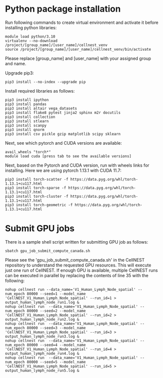 # Python package installation

Run following commands to create virtual environment and activate it before installing python libraries:
```
module load python/3.10
virtualenv --no-download /project/[group_name]/[user_name]/cellnest_venv
source /project/[group_name]/[user_name]/cellnest_venv/bin/activate
```
Please replace [group_name] and [user_name] with your assigned group and name.

Upgrade pip3:
```
pip3 install --no-index --upgrade pip
```

Install required libraries as follows:  
```
pip3 install ipython
pip3 install pandas
pip3 install altair vega_datasets
pip3 install flake8 pytest jinja2 sphinx m2r docutils
pip3 install collection
pip3 install stlearn
pip3 install scanpy
pip3 install qnorm
pip3 install csv pickle gzip matplotlib scipy sklearn 
```

Next, see which pytorch and CUDA versions are available:
```
avail_wheels "torch*"
module load cuda [press tab to see the available versions]
```

Next, based on the Pytorch and CUDA version, run with wheels links for installing. Here we are using pytorch 1.13.1 with CUDA 11.7:

```
pip3 install torch-scatter -f https://data.pyg.org/whl/torch-1.13.1+cu117.html
pip3 install torch-sparse -f https://data.pyg.org/whl/torch-1.13.1+cu117.html
pip3 install torch-cluster -f https://data.pyg.org/whl/torch-1.13.1+cu117.html
pip3 install torch-geometric -f https://data.pyg.org/whl/torch-1.13.1+cu117.html
```

# Submit GPU jobs

There is a sample shell script written for submitting GPU job as follows:
```
sbatch gpu_job_submit_compute_canada.sh
```
Please see the 'gpu_job_submit_compute_canada.sh' in the CellNEST repository to understand the requested GPU resources. This will execute just one run of CellNEST. If enough GPU is available, multiple CellNEST runs can be executed in parallel by replacing the contents of line 35 with the following:
```
nohup cellnest run --data_name='V1_Human_Lymph_Node_spatial' --num_epoch 80000 --seed=1 --model_name 'CellNEST_V1_Human_Lymph_Node_spatial' --run_id=1 > output_human_lymph_node_run1.log &
nohup cellnest run  --data_name='V1_Human_Lymph_Node_spatial' --num_epoch 80000 --seed=2 --model_name 'CellNEST_V1_Human_Lymph_Node_spatial' --run_id=2 > output_human_lymph_node_run2.log &
nohup cellnest run  --data_name='V1_Human_Lymph_Node_spatial' --num_epoch 80000 --seed=3 --model_name 'CellNEST_V1_Human_Lymph_Node_spatial' --run_id=3 > output_human_lymph_node_run3.log &
nohup cellnest run  --data_name='V1_Human_Lymph_Node_spatial' --num_epoch 80000 --seed=4 --model_name 'CellNEST_V1_Human_Lymph_Node_spatial' --run_id=4 > output_human_lymph_node_run4.log &
nohup cellnest run  --data_name='V1_Human_Lymph_Node_spatial' --num_epoch 80000 --seed=5 --model_name 'CellNEST_V1_Human_Lymph_Node_spatial' --run_id=5 > output_human_lymph_node_run5.log &
```




